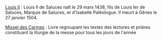 [Louis II](#/Glossaire) : Louis II de Saluces naît le 29 mars 1438, fils de Louis Ier de Saluces, Marquis de Saluces, et d'Isabelle Paléologue. Il meurt à Gênes le 27 janvier 1504.

[Missel des Carmes](#/Glossaire) : Livre regroupant les textes des lectures et prières constituant la liturgie de la messe pour tous les jours de l'année 